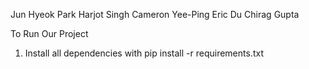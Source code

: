 Jun Hyeok Park
Harjot Singh
Cameron Yee-Ping
Eric Du
Chirag Gupta

To Run Our Project
1) Install all dependencies with pip install -r requirements.txt

